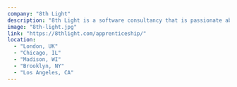 ```yaml
---
company: "8th Light"
description: "8th Light is a software consultancy that is passionate about crafting beautiful and durable software products."
image: "8th-light.jpg"
link: "https://8thlight.com/apprenticeship/"
location:
  - "London, UK"
  - "Chicago, IL"
  - "Madison, WI"
  - "Brooklyn, NY"
  - "Los Angeles, CA"
---
```

